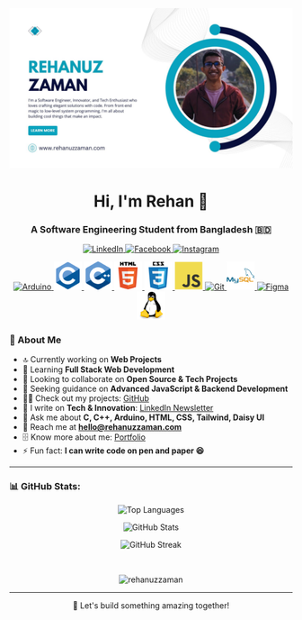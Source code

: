 <!-- Banner Image -->
<p align="center">
  <img src="480256828_1171999574932667_1203524620922346528_n.jpg" alt="Rehanuz Zaman Banner">
</p>

<h1 align="center">Hi, I'm Rehan 👋</h1>

<h3 align="center">A Software Engineering Student from Bangladesh 🇧🇩</h3>

<p align="center">
  <a href="https://www.linkedin.com/in/rehanuzzaman" target="_blank">
    <img src="https://img.shields.io/badge/LinkedIn-0A66C2?style=for-the-badge&logo=linkedin&logoColor=white" alt="LinkedIn" />
  </a>
  <a href="https://fb.com/rehanuzzaman211" target="_blank">
    <img src="https://img.shields.io/badge/Facebook-1877F2?style=for-the-badge&logo=facebook&logoColor=white" alt="Facebook" />
  </a>
  <a href="https://instagram.com/im.anirudha" target="_blank">
    <img src="https://img.shields.io/badge/Instagram-E4405F?style=for-the-badge&logo=instagram&logoColor=white" alt="Instagram" />
  </a>
</p>

<p align="center">
  <a href="https://www.arduino.cc/" target="_blank">
    <img src="https://cdn.worldvectorlogo.com/logos/arduino-1.svg" alt="Arduino" width="50" height="50"/>
  </a>
  <a href="https://www.cprogramming.com/" target="_blank">
    <img src="https://raw.githubusercontent.com/devicons/devicon/master/icons/c/c-original.svg" alt="C" width="50" height="50"/>
  </a>
  <a href="https://www.w3schools.com/cpp/" target="_blank">
    <img src="https://raw.githubusercontent.com/devicons/devicon/master/icons/cplusplus/cplusplus-original.svg" alt="C++" width="50" height="50"/>
  </a>
  <a href="https://www.w3schools.com/html/" target="_blank">
    <img src="https://raw.githubusercontent.com/devicons/devicon/master/icons/html5/html5-original-wordmark.svg" alt="HTML5" width="50" height="50"/>
  </a>
  <a href="https://www.w3schools.com/css/" target="_blank">
    <img src="https://raw.githubusercontent.com/devicons/devicon/master/icons/css3/css3-original-wordmark.svg" alt="CSS3" width="50" height="50"/>
  </a>
  <a href="https://developer.mozilla.org/en-US/docs/Web/JavaScript" target="_blank">
    <img src="https://raw.githubusercontent.com/devicons/devicon/master/icons/javascript/javascript-original.svg" alt="JavaScript" width="50" height="50"/>
  </a>
  <a href="https://git-scm.com/" target="_blank">
    <img src="https://www.vectorlogo.zone/logos/git-scm/git-scm-icon.svg" alt="Git" width="50" height="50"/>
  </a>
  <a href="https://www.mysql.com/" target="_blank">
    <img src="https://raw.githubusercontent.com/devicons/devicon/master/icons/mysql/mysql-original-wordmark.svg" alt="MySQL" width="50" height="50"/>
  </a>
  <a href="https://www.figma.com/" target="_blank">
    <img src="https://www.vectorlogo.zone/logos/figma/figma-icon.svg" alt="Figma" width="50" height="50"/>
  </a>
  <a href="https://www.linux.org/" target="_blank">
    <img src="https://raw.githubusercontent.com/devicons/devicon/master/icons/linux/linux-original.svg" alt="Linux" width="50" height="50"/>
  </a>
</p>

### 🚀 About Me

- 🔝 Currently working on **Web Projects**
- 🌱 Learning **Full Stack Web Development**
- 👯 Looking to collaborate on **Open Source & Tech Projects**
- 🤝 Seeking guidance on **Advanced JavaScript & Backend Development**
- 👨‍💻 Check out my projects: [GitHub](https://github.com/rehanuzzaman)
- 📝 I write on **Tech & Innovation**: [LinkedIn Newsletter](https://www.linkedin.com/newsletters/daily-tags-trails-7285706490928152576/)
- 💬 Ask me about **C, C++, Arduino, HTML, CSS, Tailwind, Daisy UI**
- 📧 Reach me at **hello@rehanuzzaman.com**
- 🗄 Know more about me: [Portfolio](https://www.rehanuzzaman.com)
- ⚡ Fun fact: **I can write code on pen and paper 😆**

---

### 📊 GitHub Stats:
<p align="center">
  <img src="https://github-readme-stats.vercel.app/api/top-langs?username=rehanuzzaman&show_icons=true&locale=en&layout=compact&theme=tokyonight" alt="Top Languages" />
</p>
<p align="center">
  <img src="https://github-readme-stats.vercel.app/api?username=rehanuzzaman&show_icons=true&locale=en&theme=tokyonight" alt="GitHub Stats" />
</p>
<p align="center">
  <img src="https://github-readme-streak-stats.herokuapp.com/?user=rehanuzzaman&theme=tokyonight" alt="GitHub Streak" />
</p>

<br>

<p align="center">
  <img src="https://komarev.com/ghpvc/?username=rehanuzzaman&label=Profile%20views&color=0e75b6&style=flat" alt="rehanuzzaman" />
</p>

---

<p align="center">🚀 Let's build something amazing together!</p>
